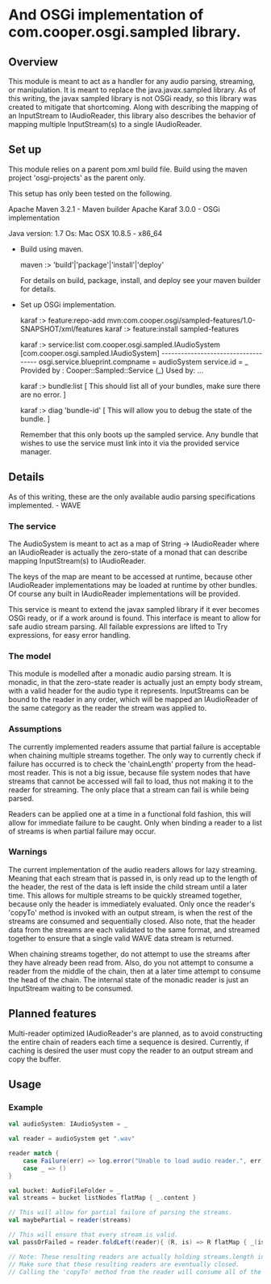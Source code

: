 # And OSGi implementation of com.cooper.osgi.sampled library.

## Overview

This module is meant to act as a handler for any audio parsing, streaming, or manipulation. It is meant to replace the java.javax.sampled library. As of this writing, the javax sampled library is not OSGi ready, so this library was created to mitigate that shortcoming. Along with describing the mapping of an InputStream to IAudioReader, this library also describes the behavior of mapping multiple InputStream(s) to a single IAudioReader. 

## Set up

This module relies on a parent pom.xml build file. Build using the maven project 'osgi-projects' as the parent only. 

This setup has only been tested on the following.

Apache Maven 3.2.1 - Maven builder
Apache Karaf 3.0.0 - OSGi implementation

Java version: 1.7
Os: Mac OSX 10.8.5 - x86_64

- Build using maven.
	
	maven :> 'build'|'package'|'install'|'deploy'

	For details on build, package, install, and deploy see your maven builder for details.

- Set up OSGi implementation.

	karaf :> feature:repo-add mvn:com.cooper.osgi/sampled-features/1.0-SNAPSHOT/xml/features
	karaf :> feature:install sampled-features

	karaf :> service:list com.cooper.osgi.sampled.IAudioSystem 
		[com.cooper.osgi.sampled.IAudioSystem]
		------------------------------------
		 	osgi.service.blueprint.compname = audioSystem
		 	service.id = _
		Provided by : 
		 	Cooper::Sampled::Service (_)
		Used by: 
		 	...

	karaf :> bundle:list
		[ This should list all of your bundles, make sure there are no error. ]

	karaf :> diag 'bundle-id' 
		[ This will allow you to debug the state of the bundle. ]

	Remember that this only boots up the sampled service. Any bundle that wishes to use the service must link into it via the provided service manager.

## Details

As of this writing, these are the only available audio parsing specifications implemented.
	- WAVE

### The service

The AudioSystem is meant to act as a map of String -> IAudioReader where an IAudioReader is actually the zero-state of a monad that can describe mapping InputStream(s) to IAudioReader. 

The keys of the map are meant to be accessed at runtime, because other IAudioReader implementations may be loaded at runtime by other bundles. Of course any built in IAudioReader implementations will be provided. 

This service is meant to extend the javax sampled library if it ever becomes OSGi ready, or if a work around is found. This interface is meant to allow for safe audio stream parsing. All failable expressions are lifted to Try expressions, for easy error handling. 

### The model

This module is modelled after a monadic audio parsing stream. It is monadic, in that the zero-state reader is actually just an empty body stream, with a valid header for the audio type it represents. InputStreams can be bound to the reader in any order, which will be mapped an IAudioReader of the same category as the reader the stream was applied to. 

### Assumptions

The currently implemented readers assume that partial failure is acceptable when chaining multiple streams together. The only way to currently check if failure has occurred is to check the 'chainLength' property from the head-most reader. This is not a big issue, because file system nodes that have streams that cannot be accessed will fail to load, thus not making it to the reader for streaming. The only place that a stream can fail is while being parsed. 

Readers can be applied one at a time in a functional fold fashion, this will allow for immediate failure to be caught. Only when binding a reader to a list of streams is when partial failure may occur. 

### Warnings

The current implementation of the audio readers allows for lazy streaming. Meaning that each stream that is passed in, is only read up to the length of the header, the rest of the data is left inside the child stream until a later time. This allows for multiple streams to be quickly streamed together, because only the header is immediately evaluated. Only once the reader's 'copyTo' method is invoked with an output stream, is when the rest of the streams are consumed and sequentially closed. Also note, that the header data from the streams are each validated to the same format, and streamed together to ensure that a single valid WAVE data stream is returned. 

When chaining streams together, do not attempt to use the streams after they have already been read from. Also, do you not attempt to consume a reader from the middle of the chain, then at a later time attempt to consume the head of the chain. The internal state of the monadic reader is just an InputStream waiting to be consumed. 

## Planned features

Multi-reader optimized IAudioReader's are planned, as to avoid constructing the entire chain of readers each time a sequence is desired. Currently, if caching is desired the user must copy the reader to an output stream and copy the buffer. 

## Usage

### Example
```scala
val audioSystem: IAudioSystem = _

val reader = audioSystem get ".wav"

reader match {
	case Failure(err) => log.error("Unable to load audio reader.", err)
	case _ => ()
}

val bucket: AudioFileFolder = _
val streams = bucket listNodes flatMap { _.content }

// This will allow for partial failure of parsing the streams. 
val maybePartial = reader(streams)

// This will ensure that every stream is valid.
val passOrFailed = reader.foldLeft(reader){ (R, is) => R flatMap { _(is) }}

// Note: These resulting readers are actually holding streams.length input streams behind the scenes.
// Make sure that these resulting readers are eventually closed. 
// Calling the 'copyTo' method from the reader will consume all of the streams and sequentially close them.
```





